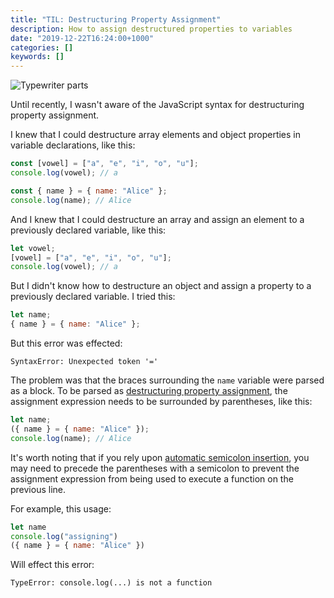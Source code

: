 ```yaml
---
title: "TIL: Destructuring Property Assignment"
description: How to assign destructured properties to variables
date: "2019-12-22T16:24:00+1000"
categories: []
keywords: []
---
```


![Typewriter parts](title.jpeg "Photo by Florian Klauer on Unsplash")

Until recently, I wasn't aware of the JavaScript syntax for destructuring property assignment.

I knew that I could destructure array elements and object properties in variable declarations, like this:

```js
const [vowel] = ["a", "e", "i", "o", "u"];
console.log(vowel); // a

const { name } = { name: "Alice" };
console.log(name); // Alice
```

And I knew that I could destructure an array and assign an element to a previously declared variable, like this:

```js
let vowel;
[vowel] = ["a", "e", "i", "o", "u"];
console.log(vowel); // a
```

But I didn't know how to destructure an object and assign a property to a previously declared variable. I tried this:

```js
let name;
{ name } = { name: "Alice" };
```

But this error was effected:

```text
SyntaxError: Unexpected token '='
```

The problem was that the braces surrounding the `name` variable were parsed as a block. To be parsed as [destructuring property assignment](https://developer.mozilla.org/en-US/docs/Web/JavaScript/Reference/Operators/Destructuring_assignment), the assignment expression needs to be surrounded by parentheses, like this:

```js
let name;
({ name } = { name: "Alice" });
console.log(name); // Alice
```

It's worth noting that if you rely upon [automatic semicolon insertion](https://developer.mozilla.org/en-US/docs/Web/JavaScript/Reference/Lexical_grammar#Automatic_semicolon_insertion), you may need to precede the parentheses with a semicolon to prevent the assignment expression from being used to execute a function on the previous line.

For example, this usage:

<!-- prettier-ignore -->
```js
let name
console.log("assigning")
({ name } = { name: "Alice" })
```

Will effect this error:

```text
TypeError: console.log(...) is not a function
```
